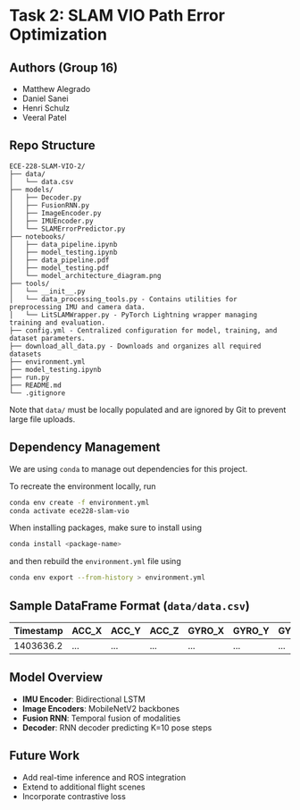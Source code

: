 # Task 2: SLAM VIO Path Error Optimization

## Authors (Group 16)
- Matthew Alegrado  
- Daniel Sanei  
- Henri Schulz  
- Veeral Patel  

## Repo Structure
```
ECE-228-SLAM-VIO-2/
├── data/
│   └── data.csv
├── models/
│   ├── Decoder.py
│   ├── FusionRNN.py
│   ├── ImageEncoder.py
│   ├── IMUEncoder.py
│   └── SLAMErrorPredictor.py
├── notebooks/
│   ├── data_pipeline.ipynb
│   ├── model_testing.ipynb
│   ├── data_pipeline.pdf
│   ├── model_testing.pdf
│   └── model_architecture_diagram.png
├── tools/
│   └── __init__.py
│   └── data_processing_tools.py - Contains utilities for preprocessing IMU and camera data.
│   └── LitSLAMWrapper.py - PyTorch Lightning wrapper managing training and evaluation.
├── config.yml - Centralized configuration for model, training, and dataset parameters.
├── download_all_data.py - Downloads and organizes all required datasets
├── environment.yml
├── model_testing.ipynb
├── run.py
├── README.md
└── .gitignore
```

Note that `data/` must be locally populated and are ignored by Git to prevent large file uploads.
## Dependency Management 

We are using `conda` to manage out dependencies for this project.

To recreate the environment locally, run
```bash
conda env create -f environment.yml
conda activate ece228-slam-vio 
```

When installing packages, make sure to install using 
```bash
conda install <package-name>
``` 
and then rebuild the `environment.yml` file using 
```bash
conda env export --from-history > environment.yml
```

## Sample DataFrame Format (`data/data.csv`)

| Timestamp | ACC_X | ACC_Y | ACC_Z | GYRO_X | GYRO_Y | GYRO_Z | Img_L | Img_R | Pos_X | Pos_Y | Pos_Z | Q_w | Q_x | Q_y | Q_z |
|-----------|-------|-------|-------|--------|--------|--------|--------|--------|--------|--------|--------|-----|-----|-----|-----|
| 1403636.2 | ...   | ...   | ...   | ...    | ...    | ...    | path/to/img1_L.png | path/to/img1_R.png | 0.1 | 0.2 | 0.3 | 1.0 | 0.0 | 0.0 | 0.0 |

## Model Overview
- **IMU Encoder**: Bidirectional LSTM
- **Image Encoders**: MobileNetV2 backbones
- **Fusion RNN**: Temporal fusion of modalities
- **Decoder**: RNN decoder predicting K=10 pose steps

## Future Work
- Add real-time inference and ROS integration
- Extend to additional flight scenes
- Incorporate contrastive loss
